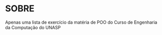 # SOBRE
Apenas uma lista de exercício da matéria de POO do Curso de Engenharia da Computação do UNASP
